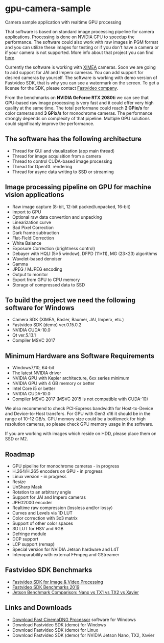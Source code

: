 # gpu-camera-sample
Camera sample application with realtime GPU processing

<p>That software is based on standard image processing pipeline for camera applications. Processing is done on NVIDIA GPU to speedup the performance. The software could also work with raw images in PGM format and you can utilize these images for testing or if you don't have a camera or if your camera is not supported. More info about that project you can find <a href="https://www.fastcompression.com/blog/gpu-software-machine-vision-cameras.htm">here</a>.</p>

<p>Currently the software is working with <a href="https://www.ximea.com">XIMEA</a> cameras. Soon we are going to add support for JAI and Imperx cameras. You can add support for desired cameras by yourself. The software is working with demo version of Fastvideo SDK, that is why you can see a watermark on the screen. To get a license for the SDK, please contact <a href="https://www.fastcompression.com/">Fastvideo company</a>.</p>

<p>From the benchmarks on <strong>NVIDIA GeForce RTX 2080ti</strong> we can see that GPU-based raw image processing is very fast and it could offer very high quality at the same time. The total performane could reach <strong>2 GPix/s</strong> for color cameras and <strong>3 GPix/s</strong> for monochrome cameras. The performance strongly depends on complexity of that pipeline. Multiple GPU solutions could significanly improve the performance.</p>

<h2>The software has the following architecture</h2>
<ul>
  <li>Thread for GUI and visualization (app main thread)</li>
  <li>Thread for image acquisition from a camera</li>
  <li>Thread to control CUDA-based image processing</li>
  <li>Thread for OpenGL rendering</li>
  <li>Thread for async data writing to SSD or streaming</li>
</ul>

<h2>Image processing pipeline on GPU for machine vision applications</h2>
<ul>
  <li>Raw image capture (8-bit, 12-bit packed/unpacked, 16-bit)</li>
  <li>Import to GPU</li>
  <li>Optional raw data convertion and unpacking</li>
  <li>Linearization curve</li>
  <li>Bad Pixel Correction</li>  
  <li>Dark frame subtraction</li>  
  <li>Flat-Field Correction</li>  
  <li>White Balance</li>
  <li>Exposure Correction (brightness control)</li>  
  <li>Debayer with HQLI (5&times;5 window), DFPD (11&times;11), MG (23&times;23) algorithms</li>
  <li>Wavelet-based denoiser</li>  
  <li>Gamma</li>
  <li>JPEG / MJPEG encoding</li>
  <li>Output to monitor</li>  
  <li>Export from GPU to CPU memory</li>  
  <li>Storage of compressed data to SSD</li>    
</ul>

<h2>To build the project we need the following software for Windows</h2>
<ul>
  <li>Camera SDK (XIMEA, Basler, Baumer, JAI, Imperx, etc.)</li>
  <li>Fastvideo SDK (demo) ver.0.15.0.2</li>
  <li>NVIDIA CUDA-10.0</li>
  <li>Qt ver.5.13.1</li>
  <li>Compiler MSVC 2017</li>
</ul>

<h2>Minimum Hardware ans Software Requirements</h2>
<ul>
  <li>Windows7/10, 64-bit</li>
  <li>The latest NVIDIA driver</li>
  <li>NVIDIA GPU with Kepler architecture, 6xx series minimum</li>
  <li>NVIDIA GPU with 4 GB memory or better</li>
  <li>Intel Core i5 or better</li>
  <li>NVIDIA CUDA-10.0</li>
  <li>Compiler MSVC 2017 (MSVC 2015 is not compatible with CUDA-10)</li>
</ul>
<p>We also recommend to check PCI-Express bandwidth for Host-to-Device and Device-to-Host transfers. For GPU with Gen3 x16 it should be in the range of 10-12 GB/s. GPU memory size could be a bottleneck for high resolution cameras, so please check GPU memory usage in the software.</p>
<p>If you are working with images which reside on HDD, please place them on SSD or M2.</p>

<h2>Roadmap</h2>
<ul>
  <li>GPU pipeline for monochrome cameras - in progress</li>
  <li>H.264/H.265 encoders on GPU - in progress</li>  
  <li>Linux version - in progress</li>
  <li>Resize</li>
  <li>UnSharp Mask</li>
  <li>Rotation to an arbitrary angle</li>    
  <li>Support for JAI and Imperx cameras</li>
  <li>JPEG2000 encoder</li>
  <li>Realtime raw compression (lossless and/or lossy)</li>
  <li>Curves and Levels via 1D LUT</li>
  <li>Color correction with 3x3 matrix</li>  
  <li>Support of other color spaces</li>
  <li>3D LUT for HSV and RGB</li>
  <li>Defringe module</li>
  <li>DCP support</li>
  <li>LCP support (remap)</li>
  <li>Special version for NVIDIA Jetson hardware and L4T</li>
  <li>Interoparability with external FFmpeg and GStreamer</li>
</ul>

<h2>Fastvideo SDK Benchmarks</h2>
<ul>
  <li><a href="https://www.fastcompression.com/product/sdk.htm">Fastvideo SDK for Image & Video Processing</a></li>
  <li><a href="https://www.fastcompression.com/pub/2019/Fastvideo_SDK_benchmarks.pdf">Fastvideo SDK Benchmarks 2019</a></li>
  <li><a href="https://www.fastcompression.com/blog/jetson-benchmark-comparison.htm">Jetson Benchmark Comparison: Nano vs TX1 vs TX2 vs Xavier</a></li>
</ul>

<h2>Links and Downloads</h2>
<ul>
  <li><a href="https://www.fastcinemadng.com/download/download.html">Download Fast CinemaDNG Processor</a> software for Windows</li>
  <li>Download Fastvideo SDK (demo) for Windows</li>
  <li>Download Fastvideo SDK (demo) for Linux</li>
  <li>Download Fastvideo SDK (demo) for NVIDIA Jetson Nano, TX2, Xavier</li>
</ul>
<p></p>
